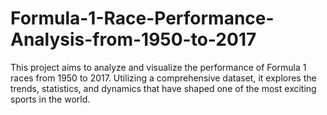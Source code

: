 # Formula-1-Race-Performance-Analysis-from-1950-to-2017
This project aims to analyze and visualize the performance of Formula 1 races from 1950 to 2017. Utilizing a comprehensive dataset, it explores the trends, statistics, and dynamics that have shaped one of the most exciting sports in the world.
